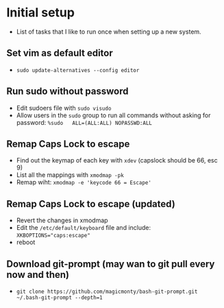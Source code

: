 # Initial setup 
- List of tasks that I like to run once when setting up a new system. 

## Set vim as default editor
- `sudo update-alternatives --config editor` 

## Run sudo without password 
- Edit sudoers file with `sudo visudo` 
- Allow users in the `sudo` group to run all commands without asking for password: `%sudo   ALL=(ALL:ALL) NOPASSWD:ALL`

## Remap Caps Lock to escape
- Find out the keymap of each key with `xdev` (capslock should be 66, esc 9)
- List all the mappings with `xmodmap -pk`
- Remap wiht: `xmodmap -e 'keycode 66 = Escape'` 

## Remap Caps Lock to escape (updated)
- Revert the changes in xmodmap 
- Edit the `/etc/default/keyboard` file and include: `XKBOPTIONS="caps:escape"`
- reboot 

## Download git-prompt (may wan to git pull every now and then)
- `git clone https://github.com/magicmonty/bash-git-prompt.git ~/.bash-git-prompt --depth=1`
